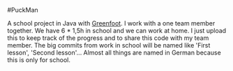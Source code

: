 #PuckMan

A school project in Java with [Greenfoot](greenfoot.org). I work with a one team member together. We have 6 * 1,5h in school and we can work at home. I just upload this to keep track of the progress and to share this code with my team member. The big commits from work in school will be named like 'First lesson', 'Second lesson'...
Almost all things are named in German because this is only for school.
